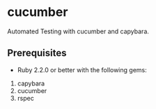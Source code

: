 # cucumber
Automated Testing with cucumber and capybara.

## Prerequisites
* Ruby 2.2.0 or better with the following gems:

1. capybara
2. cucumber
3. rspec
